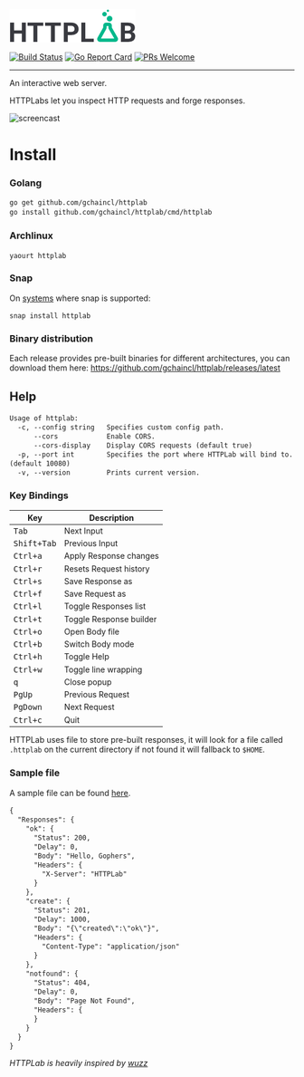 ![HTTPLAB](https://github.com/gchaincl/httplab/blob/master/images/httplab_logo.png)

[![Build Status](https://travis-ci.org/gchaincl/httplab.svg?branch=master)](https://travis-ci.org/gchaincl/httplab) [![Go Report Card](https://goreportcard.com/badge/github.com/gchaincl/httplab)](https://goreportcard.com/report/gchaincl/httplab) [![PRs Welcome](https://img.shields.io/badge/PRs-welcome-brightgreen.svg?style=flat-square)](http://makeapullrequest.com) 

---
An interactive web server.

HTTPLabs let you inspect HTTP requests and forge responses.

![screencast](images/screencast.gif)

# Install
### Golang
```bash
go get github.com/gchaincl/httplab
go install github.com/gchaincl/httplab/cmd/httplab
```

### Archlinux
```
yaourt httplab
```

### Snap
On [systems](https://snapcraft.io/docs/core/install) where snap is supported:
```
snap install httplab
```

### Binary distribution
Each release provides pre-built binaries for different architectures, you can download them here: https://github.com/gchaincl/httplab/releases/latest

## Help
```
Usage of httplab:
  -c, --config string   Specifies custom config path.
      --cors            Enable CORS.
      --cors-display    Display CORS requests (default true)
  -p, --port int        Specifies the port where HTTPLab will bind to. (default 10080)
  -v, --version         Prints current version.
```

### Key Bindings
Key                                     | Description
----------------------------------------|---------------------------------------
<kbd>Tab</kbd>                          | Next Input
<kbd>Shift+Tab</kbd>                    | Previous Input
<kbd>Ctrl+a</kbd>                       | Apply Response changes
<kbd>Ctrl+r</kbd>                       | Resets Request history
<kbd>Ctrl+s</kbd>                       | Save Response as
<kbd>Ctrl+f</kbd>                       | Save Request as
<kbd>Ctrl+l</kbd>                       | Toggle Responses list
<kbd>Ctrl+t</kbd>                       | Toggle Response builder
<kbd>Ctrl+o</kbd>                       | Open Body file
<kbd>Ctrl+b</kbd>                       | Switch Body mode
<kbd>Ctrl+h</kbd>                       | Toggle Help
<kbd>Ctrl+w</kbd>                       | Toggle line wrapping
<kbd>q</kbd>                            | Close popup
<kbd>PgUp</kbd>                         | Previous Request
<kbd>PgDown</kbd>                       | Next Request
<kbd>Ctrl+c</kbd>                       | Quit

HTTPLab uses file to store pre-built responses, it will look for a file called `.httplab` on the current directory if not found it will fallback to `$HOME`.

### Sample file
A sample file can be found [here](https://github.com/gchaincl/httplab/blob/master/.httplab.sample).

```
{
  "Responses": {
    "ok": {
      "Status": 200,
      "Delay": 0,
      "Body": "Hello, Gophers",
      "Headers": {
        "X-Server": "HTTPLab"
      }
    },
    "create": {
      "Status": 201,
      "Delay": 1000,
      "Body": "{\"created\":\"ok\"}",
      "Headers": {
        "Content-Type": "application/json"
      }
    },
    "notfound": {
      "Status": 404,
      "Delay": 0,
      "Body": "Page Not Found",
      "Headers": {
      }
    }
  }
}
```

_HTTPLab is heavily inspired by [wuzz](https://github.com/asciimoo/wuzz)_
